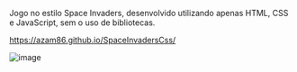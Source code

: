 Jogo no estilo Space Invaders, desenvolvido utilizando apenas HTML, CSS e JavaScript, sem o uso de bibliotecas.

https://azam86.github.io/SpaceInvadersCss/

![image](https://github.com/user-attachments/assets/8234c919-7594-4175-9a58-b1c954494223)

